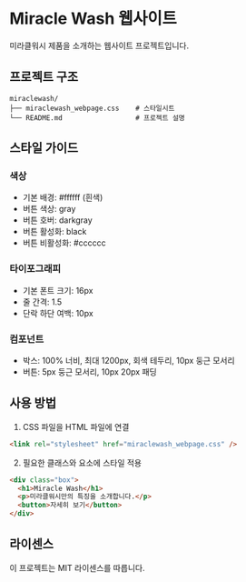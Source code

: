 # Miracle Wash 웹사이트

미라클워시 제품을 소개하는 웹사이트 프로젝트입니다.

## 프로젝트 구조

```
miraclewash/
├── miraclewash_webpage.css    # 스타일시트
└── README.md                  # 프로젝트 설명
```

## 스타일 가이드

### 색상

- 기본 배경: #ffffff (흰색)
- 버튼 색상: gray
- 버튼 호버: darkgray
- 버튼 활성화: black
- 버튼 비활성화: #cccccc

### 타이포그래피

- 기본 폰트 크기: 16px
- 줄 간격: 1.5
- 단락 하단 여백: 10px

### 컴포넌트

- 박스: 100% 너비, 최대 1200px, 회색 테두리, 10px 둥근 모서리
- 버튼: 5px 둥근 모서리, 10px 20px 패딩

## 사용 방법

1. CSS 파일을 HTML 파일에 연결

```html
<link rel="stylesheet" href="miraclewash_webpage.css" />
```

2. 필요한 클래스와 요소에 스타일 적용

```html
<div class="box">
  <h1>Miracle Wash</h1>
  <p>미라클워시만의 특징을 소개합니다.</p>
  <button>자세히 보기</button>
</div>
```

## 라이센스

이 프로젝트는 MIT 라이센스를 따릅니다.
